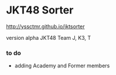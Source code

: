 # JKT48 Sorter

http://yssctmr.github.io/jktsorter

version alpha
JKT48 Team J, K3, T


### to do

* adding Academy and Former members
